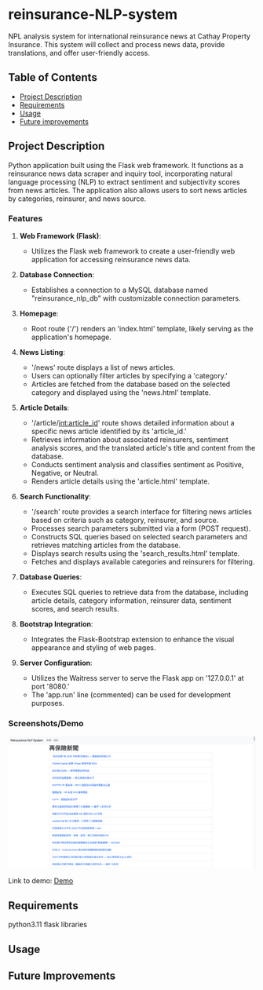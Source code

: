 # reinsurance-NLP-system

NPL analysis system for international reinsurance news at Cathay Property Insurance. This system will collect and process news data, provide translations, and offer user-friendly access.

## Table of Contents

- [Project Description](#project-description)
- [Requirements](#requirements)
- [Usage](#usage)
- [Future improvements](#future-improvements)

## Project Description

Python application built using the Flask web framework. It functions as a reinsurance news data scraper and inquiry tool, incorporating natural language processing (NLP) to extract sentiment and subjectivity scores from news articles. The application also allows users to sort news articles by categories, reinsurer, and news source.

### Features

1. **Web Framework (Flask)**:
   - Utilizes the Flask web framework to create a user-friendly web application for accessing reinsurance news data.

2. **Database Connection**:
   - Establishes a connection to a MySQL database named "reinsurance_nlp_db" with customizable connection parameters.

3. **Homepage**:
   - Root route ('/') renders an 'index.html' template, likely serving as the application's homepage.

4. **News Listing**:
   - '/news' route displays a list of news articles.
   - Users can optionally filter articles by specifying a 'category.'
   - Articles are fetched from the database based on the selected category and displayed using the 'news.html' template.

5. **Article Details**:
   - '/article/<int:article_id>' route shows detailed information about a specific news article identified by its 'article_id.'
   - Retrieves information about associated reinsurers, sentiment analysis scores, and the translated article's title and content from the database.
   - Conducts sentiment analysis and classifies sentiment as Positive, Negative, or Neutral.
   - Renders article details using the 'article.html' template.

6. **Search Functionality**:
   - '/search' route provides a search interface for filtering news articles based on criteria such as category, reinsurer, and source.
   - Processes search parameters submitted via a form (POST request).
   - Constructs SQL queries based on selected search parameters and retrieves matching articles from the database.
   - Displays search results using the 'search_results.html' template.
   - Fetches and displays available categories and reinsurers for filtering.

7. **Database Queries**:
   - Executes SQL queries to retrieve data from the database, including article details, category information, reinsurer data, sentiment scores, and search results.

8. **Bootstrap Integration**:
   - Integrates the Flask-Bootstrap extension to enhance the visual appearance and styling of web pages.

9. **Server Configuration**:
   - Utilizes the Waitress server to serve the Flask app on '127.0.0.1' at port '8080.'
   - The 'app.run' line (commented) can be used for development purposes.

### Screenshots/Demo

![Screenshot01](images/Screenshot01.png)

Link to demo: [Demo](http://danielgallardo.pythonanywhere.com/)

## Requirements

python3.11
flask
libraries

## Usage

## Future Improvements